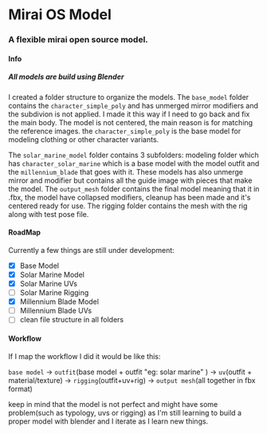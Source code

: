 # Mirai OS Model

### A flexible mirai open source model. 

#### Info

##### _All models are build using Blender_  

I created a folder structure to organize the models. The `base_model` folder contains the `character_simple_poly` and has unmerged mirror modifiers and the subdivion is not applied. I made it this way if I need to go back and fix the main body. The model is not centered, the main reason is for matching the reference images. the `character_simple_poly` is the base model for modeling clothing or other character variants.

The `solar_marine_model` folder contains 3 subfolders: modeling folder which has `character_solar_marine` which is a base model with the model outfit and the `millennium_blade` that goes with it. These models has also unmerge mirror and modifier but contains all the guide image with pieces that make the model. The `output_mesh` folder contains the final model meaning that it in .fbx, the model have collapsed modifiers, cleanup has been made and it's centered ready for use. The rigging folder contains the mesh with the rig along with test pose file.


#### RoadMap

Currently a few things are still under development:

- [x] Base Model
- [x] Solar Marine Model
- [X] Solar Marine UVs
- [ ] Solar Marine Rigging
- [x] Millennium Blade Model
- [ ] Millennium Blade UVs
- [ ] clean file structure in all folders

#### Workflow

If I map the workflow I did it would be like this:

`base model` -> `outfit`(base model + outfit "eg: solar marine" ) -> `uv`(outfit + material/texture) -> `rigging`(outfit+uv+rig) -> `output mesh`(all together in fbx format)

keep in mind that the model is not perfect and might have some problem(such as typology, uvs or rigging) as I'm still learning to build a proper model with blender and I iterate as I learn new things. 




